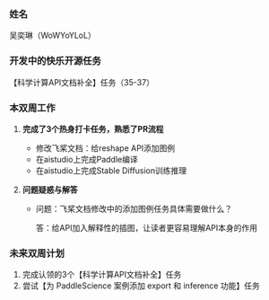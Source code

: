 ### 姓名

吴奕琳（WoWYoYLoL）

### 开发中的快乐开源任务

【科学计算API文档补全】任务（35-37）

### 本双周工作

1. **完成了3个热身打卡任务，熟悉了PR流程**
    - 修改飞桨文档：给reshape API添加图例
    - 在aistudio上完成Paddle编译
    - 在aistudio上完成Stable Diffusion训练推理

2. **问题疑惑与解答**

    - 问题：飞桨文档修改中的添加图例任务具体需要做什么？

        答：给API加入解释性的插图，让读者更容易理解API本身的作用

 

### 未来双周计划

1. 完成认领的3个【科学计算API文档补全】任务
2. 尝试【为 PaddleScience 案例添加 export 和 inference 功能】任务
